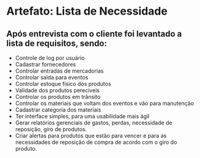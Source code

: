 # Artefato: Lista de Necessidade

## Após entrevista com o cliente foi levantado a lista de requisitos, sendo:

* Controle de log por usuário
* Cadastrar fornecedores
* Controlar entradas de mercadorias
* Controlar saída para eventos
* Controlar estoque físico dos produtos
* Validade dos produtos perecíveis
* Controlar os produtos em trânsito
* Controlar os materiais que voltam dos eventos e vão para manutenção
* Cadastrar categoria dos materiais
* Ter interface simples, para uma usabilidade mais ágil
* Gerar relatórios gerenciais de gastos, perdas, necessidade de reposição, giro de produtos.
* Criar alertas para produtos que estão para vencer e para as necessidades de  reposição de compra de acordo com o giro do produto.
